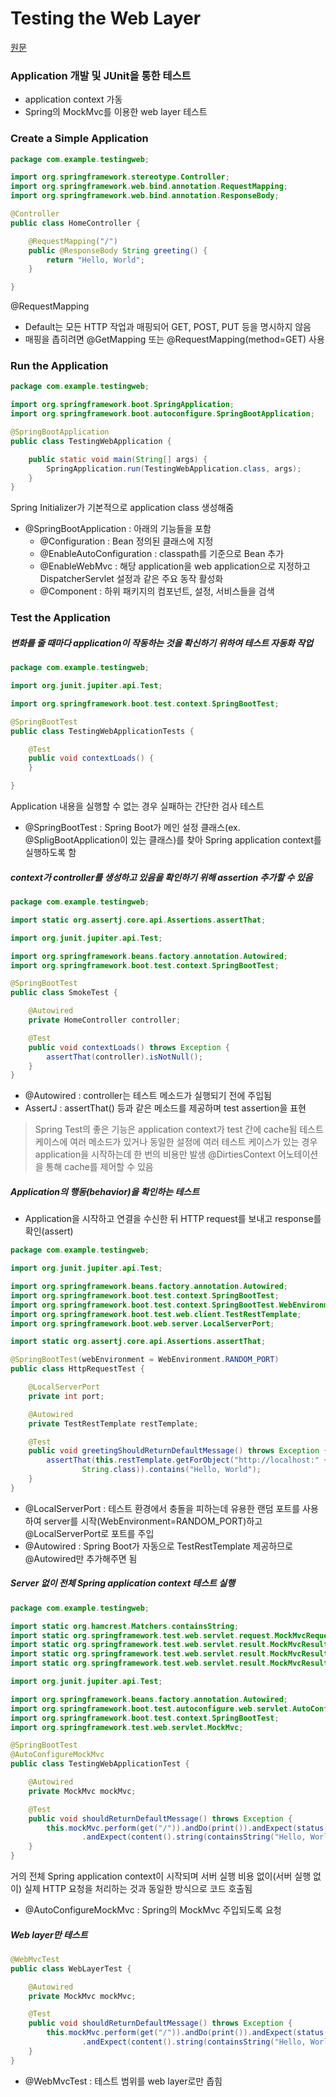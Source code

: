 # Testing the Web Layer
[원문](https://spring.io/guides/gs/testing-web/)
### Application 개발 및 JUnit을 통한 테스트
+ application context 가동
+ Spring의 MockMvc를 이용한 web layer 테스트

### Create a Simple Application
```java
package com.example.testingweb;

import org.springframework.stereotype.Controller;
import org.springframework.web.bind.annotation.RequestMapping;
import org.springframework.web.bind.annotation.ResponseBody;

@Controller
public class HomeController {

	@RequestMapping("/")
	public @ResponseBody String greeting() {
		return "Hello, World";
	}

}
```
@RequestMapping
+ Default는 모든 HTTP 작업과 매핑되어 GET, POST, PUT 등을 명시하지 않음
+ 매핑을 좁히려면 @GetMapping 또는 @RequestMapping(method=GET) 사용

### Run the Application
```java
package com.example.testingweb;

import org.springframework.boot.SpringApplication;
import org.springframework.boot.autoconfigure.SpringBootApplication;

@SpringBootApplication
public class TestingWebApplication {

	public static void main(String[] args) {
		SpringApplication.run(TestingWebApplication.class, args);
	}
}
```
Spring Initializer가 기본적으로 application class 생성해줌
+ @SpringBootApplication : 아래의 기능들을 포함
	+ @Configuration : Bean 정의된 클래스에 지정
	+ @EnableAutoConfiguration : classpath를 기준으로 Bean 추가
	+ @EnableWebMvc : 해당 application을 web application으로 지정하고 DispatcherServlet 설정과 같은 주요 동작 활성화
	+ @Component : 하위 패키지의 컴포넌트, 설정, 서비스들을 검색

### Test the Application
##### 변화를 줄 때마다 application이 작동하는 것을 확신하기 위하여 테스트 자동화 작업
```java
package com.example.testingweb;

import org.junit.jupiter.api.Test;

import org.springframework.boot.test.context.SpringBootTest;

@SpringBootTest
public class TestingWebApplicationTests {

	@Test
	public void contextLoads() {
	}

}
```
Application 내용을 실행할 수 없는 경우 실패하는 간단한 검사 테스트
+ @SpringBootTest : Spring Boot가 메인 설정 클래스(ex. @SpligBootApplication이 있는 클래스)를 찾아 Spring application context를 실행하도록 함

##### context가 controller를 생성하고 있음을 확인하기 위해 assertion 추가할 수 있음
```java
package com.example.testingweb;

import static org.assertj.core.api.Assertions.assertThat;

import org.junit.jupiter.api.Test;

import org.springframework.beans.factory.annotation.Autowired;
import org.springframework.boot.test.context.SpringBootTest;

@SpringBootTest
public class SmokeTest {

	@Autowired
	private HomeController controller;

	@Test
	public void contextLoads() throws Exception {
		assertThat(controller).isNotNull();
	}
}
```
+ @Autowired : controller는 테스트 메소드가 실행되기 전에 주입됨
+ AssertJ : assertThat() 등과 같은 메소드를 제공하며 test assertion을 표현
> Spring Test의 좋은 기능은 application context가 test 간에 cache됨
> 테스트 케이스에 여러 메소드가 있거나 동일한 설정에 여러 테스트 케이스가 있는 경우 application을 시작하는데 한 번의 비용만 발생
> @DirtiesContext 어노테이션을 통해 cache를 제어할 수 있음

##### Application의 행동(behavior)을 확인하는 테스트
+ Application을 시작하고 연결을 수신한 뒤 HTTP request를 보내고 response를 확인(assert)
```java
package com.example.testingweb;

import org.junit.jupiter.api.Test;

import org.springframework.beans.factory.annotation.Autowired;
import org.springframework.boot.test.context.SpringBootTest;
import org.springframework.boot.test.context.SpringBootTest.WebEnvironment;
import org.springframework.boot.test.web.client.TestRestTemplate;
import org.springframework.boot.web.server.LocalServerPort;

import static org.assertj.core.api.Assertions.assertThat;

@SpringBootTest(webEnvironment = WebEnvironment.RANDOM_PORT)
public class HttpRequestTest {

	@LocalServerPort
	private int port;

	@Autowired
	private TestRestTemplate restTemplate;

	@Test
	public void greetingShouldReturnDefaultMessage() throws Exception {
		assertThat(this.restTemplate.getForObject("http://localhost:" + port + "/",
				String.class)).contains("Hello, World");
	}
}
```
+ @LocalServerPort : 테스트 환경에서 충돌을 피하는데 유용한 랜덤 포트를 사용하여 server를 시작(WebEnvironment=RANDOM_PORT)하고 @LocalServerPort로 포트를 주입
+ @Autowired : Spring Boot가 자동으로 TestRestTemplate 제공하므로 @Autowired만 추가해주면 됨
    
##### Server 없이 전체 Spring application context 테스트 실행
	
```java
package com.example.testingweb;

import static org.hamcrest.Matchers.containsString;
import static org.springframework.test.web.servlet.request.MockMvcRequestBuilders.get;
import static org.springframework.test.web.servlet.result.MockMvcResultHandlers.print;
import static org.springframework.test.web.servlet.result.MockMvcResultMatchers.content;
import static org.springframework.test.web.servlet.result.MockMvcResultMatchers.status;

import org.junit.jupiter.api.Test;

import org.springframework.beans.factory.annotation.Autowired;
import org.springframework.boot.test.autoconfigure.web.servlet.AutoConfigureMockMvc;
import org.springframework.boot.test.context.SpringBootTest;
import org.springframework.test.web.servlet.MockMvc;

@SpringBootTest
@AutoConfigureMockMvc
public class TestingWebApplicationTest {

	@Autowired
	private MockMvc mockMvc;

	@Test
	public void shouldReturnDefaultMessage() throws Exception {
		this.mockMvc.perform(get("/")).andDo(print()).andExpect(status().isOk())
				.andExpect(content().string(containsString("Hello, World")));
	}
}
```
거의 전체 Spring application context이 시작되며 서버 실행 비용 없이(서버 실행 없이) 실제 HTTP 요청을 처리하는 것과 동일한 방식으로 코드 호출됨
+ @AutoConfigureMockMvc : Spring의 MockMvc 주입되도록 요청

##### Web layer만 테스트 

```java
@WebMvcTest
public class WebLayerTest {

	@Autowired
	private MockMvc mockMvc;

	@Test
	public void shouldReturnDefaultMessage() throws Exception {
		this.mockMvc.perform(get("/")).andDo(print()).andExpect(status().isOk())
				.andExpect(content().string(containsString("Hello, World")));
	}
}
```
+ @WebMvcTest : 테스트 범위를 web layer로만 좁힘

